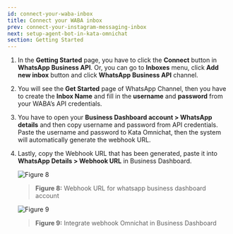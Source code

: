 ```yaml
---
id: connect-your-waba-inbox
title: Connect your WABA inbox
prev: connect-your-instagram-messaging-inbox
next: setup-agent-bot-in-kata-omnichat
section: Getting Started
---
```


1. In the **Getting Started** page, you have to click the **Connect** button in **WhatsApp Business API**. Or, you can go to **Inboxes** menu, click **Add new inbox** button and click **WhatsApp Business API** channel.
2. You will see the **Get Started** page of WhatsApp Channel, then you have to create the **Inbox Name** and fill in the **username** and **password** from your WABA’s API credentials.
3. You have to open your **Business Dashboard account > WhatsApp details** and then copy username and password from API credentials. Paste the username and password to Kata Omnichat, then the system will automatically generate the webhook URL.
4. Lastly, copy the Webhook URL that has been generated, paste it into **WhatsApp Details > Webhook URL** in Business Dashboard.

    ![Figure 8](/assets/images/products/kata-omnichat/image8.webp)

    > **Figure 8:** Webhook URL for whatsapp business dashboard account

    ![Figure 9](/assets/images/products/kata-omnichat/image9.webp)

    > **Figure 9:** Integrate webhook Omnichat in Business Dashboard
